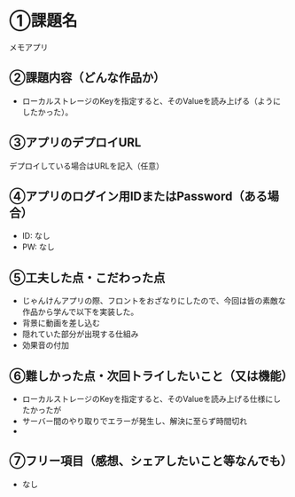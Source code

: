 # ①課題名
メモアプリ

## ②課題内容（どんな作品か）
- ローカルストレージのKeyを指定すると、そのValueを読み上げる（ようにしたかった）。


## ③アプリのデプロイURL
デプロイしている場合はURLを記入（任意）

## ④アプリのログイン用IDまたはPassword（ある場合）
- ID: なし
- PW: なし

## ⑤工夫した点・こだわった点
- じゃんけんアプリの際、フロントをおざなりにしたので、今回は皆の素敵な作品から学んで以下を実装した。
- 背景に動画を差し込む
- 隠れていた部分が出現する仕組み
- 効果音の付加

## ⑥難しかった点・次回トライしたいこと（又は機能）
- ローカルストレージのKeyを指定すると、そのValueを読み上げる仕様にしたかったが
- サーバー間のやり取りでエラーが発生し、解決に至らず時間切れ
- 

## ⑦フリー項目（感想、シェアしたいこと等なんでも）
- なし
